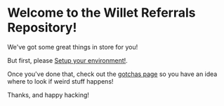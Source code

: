 # Welcome to the Willet Referrals Repository!

We've got some great things in store for you!

But first, please [Setup your environment!](/wiki/train07/Willet-Referrals/Environment-Setup).

Once you've done that, check out the [gotchas page](/wiki/train07/Willet-Referrals/gotchas) so you have 
an idea where to look if weird stuff happens!

Thanks, and happy hacking!

